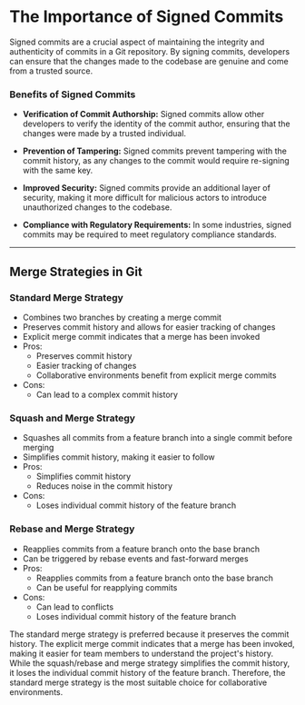 # The Importance of Signed Commits

Signed commits are a crucial aspect of maintaining the integrity and authenticity of commits in a Git repository. By signing commits, developers can ensure that the changes made to the codebase are genuine and come from a trusted source.

### Benefits of Signed Commits

* __Verification of Commit Authorship:__ Signed commits allow other developers to verify the identity of the commit author, ensuring that the changes were made by a trusted individual.

* __Prevention of Tampering:__ Signed commits prevent tampering with the commit history, as any changes to the commit would require re-signing with the same key.

* __Improved Security:__ Signed commits provide an additional layer of security, making it more difficult for malicious actors to introduce unauthorized changes to the codebase.

* __Compliance with Regulatory Requirements:__ In some industries, signed commits may be required to meet regulatory compliance standards.

-----

## Merge Strategies in Git

### Standard Merge Strategy

* Combines two branches by creating a merge commit
* Preserves commit history and allows for easier tracking of changes
* Explicit merge commit indicates that a merge has been invoked
* Pros:
  * Preserves commit history
  * Easier tracking of changes
  * Collaborative environments benefit from explicit merge commits
* Cons:
  * Can lead to a complex commit history

### Squash and Merge Strategy

* Squashes all commits from a feature branch into a single commit before merging
* Simplifies commit history, making it easier to follow
* Pros:
  * Simplifies commit history
  * Reduces noise in the commit history
* Cons:
  * Loses individual commit history of the feature branch

### Rebase and Merge Strategy

* Reapplies commits from a feature branch onto the base branch
* Can be triggered by rebase events and fast-forward merges
* Pros:
  * Reapplies commits from a feature branch onto the base branch
  * Can be useful for reapplying commits
* Cons:
  * Can lead to conflicts
  * Loses individual commit history of the feature branch

The standard merge strategy is preferred because it preserves the commit history. The explicit merge commit indicates that a merge has been invoked, making it easier for team members to understand the project's history. While the squash/rebase and merge strategy simplifies the commit history, it loses the individual commit history of the feature branch. Therefore, the standard merge strategy is the most suitable choice for collaborative environments.
